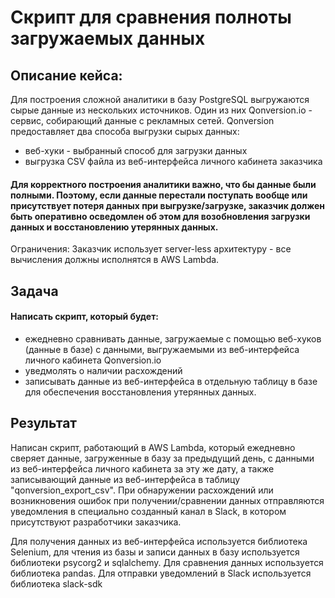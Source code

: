 # Скрипт для сравнения полноты загружаемых данных 

## Описание кейса: 
Для построения сложной аналитики в базу PostgreSQL выгружаются сырые данные из нескольких источников. Один из них Qonversion.io - сервис, собирающий данные с рекламных сетей. Qonversion предоставляет два способа выгрузки сырых данных:
- веб-хуки - выбранный способ для загрузки данных
- выгрузка CSV файла из веб-интерфейса личного кабинета заказчика

#### Для корректного построения аналитики важно, что бы данные были полными. Поэтому, если данные перестали поступать вообще или присутствует потеря данных при выгрузке/загрузке, заказчик должен быть оперативно осведомлен об этом для возобновления загрузки данных и восстановлению утерянных данных.

Ограничения:
Заказчик использует server-less архитектуру - все вычисления должны исполнятся в AWS Lambda.

## Задача
#### Написать скрипт, который будет:
- ежедневно сравнивать данные, загружаемые с помощью веб-хуков (данные в базе) с данными, выгружаемыми из веб-интерфейса личного кабинета Qonversion.io 
- уведмолять о наличии расхождений 
- записывать данные из веб-интерфейса в отдельную таблицу в базе для обеспечения восстановления утерянных данных.


## Результат
Написан скрипт, работающий в AWS Lambda, который ежедневно сверяет данные, загруженные в базу за предыдущий день, с данными из веб-интерфейса личного кабинета за эту же дату, а также записывающий данные из веб-интерфейса в таблицу "qonversion_export_csv". При обнаружении расхождений или возникновения ошибок при получении/сравнении данных отправляются уведомления в специально созданный канал в Slack, в котором присутствуют разработчики заказчика.

Для получения данных из веб-интерфейса используется библиотека Selenium, для чтения из базы и записи данных в базу используется библиотеки psycorg2 и sqlalchemy. Для сравнения данных используется библиотека pandas. Для отправки уведомлений в Slack используется библиотека slack-sdk
